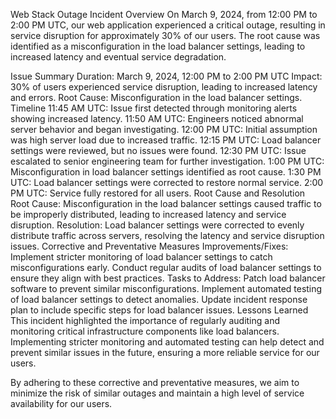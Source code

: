 Web Stack Outage Incident
Overview
On March 9, 2024, from 12:00 PM to 2:00 PM UTC, our web application experienced a critical outage, resulting in service disruption for approximately 30% of our users. The root cause was identified as a misconfiguration in the load balancer settings, leading to increased latency and eventual service degradation.

Issue Summary
Duration: March 9, 2024, 12:00 PM to 2:00 PM UTC
Impact: 30% of users experienced service disruption, leading to increased latency and errors.
Root Cause: Misconfiguration in the load balancer settings.
Timeline
11:45 AM UTC: Issue first detected through monitoring alerts showing increased latency.
11:50 AM UTC: Engineers noticed abnormal server behavior and began investigating.
12:00 PM UTC: Initial assumption was high server load due to increased traffic.
12:15 PM UTC: Load balancer settings were reviewed, but no issues were found.
12:30 PM UTC: Issue escalated to senior engineering team for further investigation.
1:00 PM UTC: Misconfiguration in load balancer settings identified as root cause.
1:30 PM UTC: Load balancer settings were corrected to restore normal service.
2:00 PM UTC: Service fully restored for all users.
Root Cause and Resolution
Root Cause: Misconfiguration in the load balancer settings caused traffic to be improperly distributed, leading to increased latency and service disruption.
Resolution: Load balancer settings were corrected to evenly distribute traffic across servers, resolving the latency and service disruption issues.
Corrective and Preventative Measures
Improvements/Fixes: Implement stricter monitoring of load balancer settings to catch misconfigurations early. Conduct regular audits of load balancer settings to ensure they align with best practices.
Tasks to Address:
Patch load balancer software to prevent similar misconfigurations.
Implement automated testing of load balancer settings to detect anomalies.
Update incident response plan to include specific steps for load balancer issues.
Lessons Learned
This incident highlighted the importance of regularly auditing and monitoring critical infrastructure components like load balancers. Implementing stricter monitoring and automated testing can help detect and prevent similar issues in the future, ensuring a more reliable service for our users.

By adhering to these corrective and preventative measures, we aim to minimize the risk of similar outages and maintain a high level of service availability for our users.







